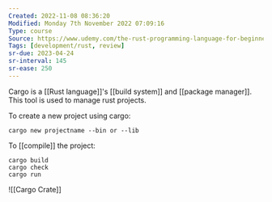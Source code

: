 ```yaml
---
Created: 2022-11-08 08:36:20
Modified: Monday 7th November 2022 07:09:16
Type: course
Source: https://www.udemy.com/the-rust-programming-language-for-beginners/?xref=E0Aed11STH4LPUQvCz0GJFABTmM=
Tags: [development/rust, review]
sr-due: 2023-04-24
sr-interval: 145
sr-ease: 250
---
```



Cargo is a [[Rust language]]'s [[build system]] and [[package manager]]. This tool is used to manage rust projects.

To create a new project using cargo:

```
cargo new projectname --bin or --lib
```

To [[compile]] the project:

```
cargo build
cargo check
cargo run
```

![[Cargo Crate]]

